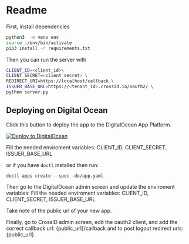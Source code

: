 # Readme

First, install dependencies

```bash
python3  -m venv env
source ./env/bin/activate
pip3 install -r requirements.txt
```

Then you can run the server with

```bash
CLIENT_ID=<client_id>\
CLIENT_SECRET=<client_secret> \
REDIRECT_URI=https://localhost/callback \
ISSUER_BASE_URL=https://<tenant_id>.crossid.io/oauth2/ \
python server.py
```

## Deploying on Digital Ocean

Click this button to deploy the app to the DigitalOcean App Platform.

[![Deploy to DigitalOcean](https://www.deploytodo.com/do-btn-blue.svg)](https://cloud.digitalocean.com/apps/new?repo=https://github.com/crossid/sample-python/tree/main)

Fill the needed enviroment variables: CLIENT_ID, CLIENT_SECRET, ISSUER_BASE_URL

or if you have `doctl` installed then run:

`doctl apps create --spec .do/app.yaml`

Then go to the DigitalOcean admin screen and update the enviroment variables: Fill the needed enviroment variables: CLIENT_ID, CLIENT_SECRET, ISSUER_BASE_URL

Take note of the public url of your new app.

Finally, go to CrossID admin screen, edit the oauth2 client, and add the correct callback url: {public_url}/callback and to post logout redirect uris: {public_url}